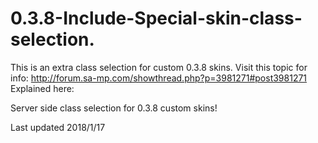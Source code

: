 # 0.3.8-Include-Special-skin-class-selection.
This is an extra class selection for custom 0.3.8 skins.
Visit this topic for info: http://forum.sa-mp.com/showthread.php?p=3981271#post3981271
Explained here:


Server side class selection for 0.3.8 custom skins!

Last updated 2018/1/17

